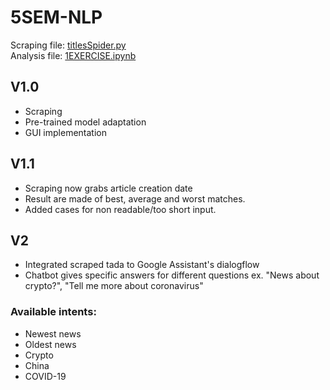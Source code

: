 # 5SEM-NLP
Scraping file: [titlesSpider.py](finance_scraper/spiders/titlesSpider.py) <br>
Analysis file: [1EXERCISE.ipynb](finance_scraper/1EXERCISE.ipynb)

## V1.0
- Scraping
- Pre-trained model adaptation
- GUI implementation
## V1.1
- Scraping now grabs article creation date
- Result are made of best, average and worst matches.
- Added cases for non readable/too short input.
## V2
- Integrated scraped tada to Google Assistant's dialogflow
- Chatbot gives specific answers for different questions ex. "News about crypto?", "Tell me more about coronavirus"

### Available intents:
- Newest news
- Oldest news
- Crypto
- China
- COVID-19
